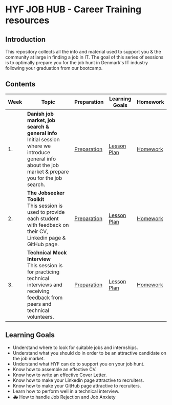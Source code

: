 # HYF JOB HUB - Career Training resources

## Introduction

This repository collects all the info and material used to support you & the community at large in finding a job in IT. The goal of this series of sessions is to optimally prepare you for the job hunt in Denmark's IT industry following your graduation from our bootcamp. 

## Contents

| Week | Topic | Preparation | Learning Goals | Homework |
| ---- | ----- | ---- |----------|--------|
| 1. | **Danish job market, job search & general info**  <br> Initial session where we introduce general info about the job market & prepare you for the job search. | [Preparation](/week-1/preparation.md) | [Lesson Plan](/week-1/lesson-plan.md) | [Homework](/week-1/homework.md) |
| 2. | **The Jobseeker Toolkit**  <br> This session is used to provide each student with feedback on their CV, Linkedin page & GitHub page. | [Preparation](/week-2/preparation.md) | [Lesson Plan](/week-2/lesson-plan.md) | [Homework](/week-2/homework.md) |
| 3. | **Technical Mock Interview**  <br> This session is for practicing technical interviews and receiving feedback from peers and technical volunteers. | [Preparation](/week-3/preparation.md) | [Lesson Plan](/week-3/lesson-plan.md) | [Homework](/week-3/homework.md) |

## Learning Goals

- Understand where to look for suitable jobs and internships.
- Understand what you should do in order to be an attractive candidate on the job market.
- Understand what HYF can do to support you on your job hunt.
- Know how to assemble an effective CV.
- Know how to write an effective Cover Letter.
- Know how to make your Linkedin page attractive to recruiters.
- Know how to make your GitHub page attractive to recruiters.
- Learn how to perform well in a technical interview.
- 🚑 How to handle Job Rejection and Job Anxiety

